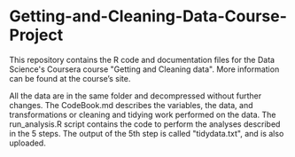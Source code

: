 # Getting-and-Cleaning-Data-Course-Project

This repository contains the R code and documentation files for the Data Science's Coursera course "Getting and Cleaning data". More information can be found at the course’s site.

All the data are in the same folder and decompressed without further changes.
The CodeBook.md describes the variables, the data, and transformations or cleaning and tidying work performed on the data.
The run_analysis.R script contains the code to perform the analyses described in the 5 steps.
The output of the 5th step is called "tidydata.txt", and is also uploaded.

